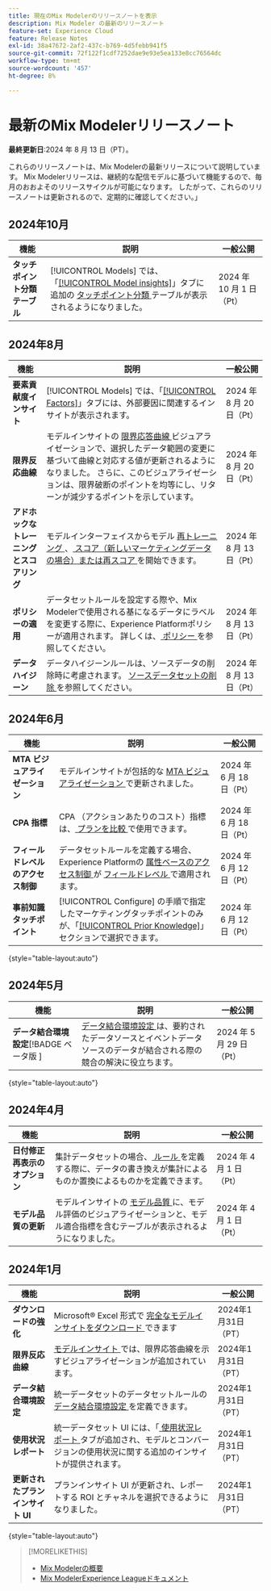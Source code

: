 ```yaml
---
title: 現在のMix Modelerのリリースノートを表示
description: Mix Modeler の最新のリリースノート
feature-set: Experience Cloud
feature: Release Notes
exl-id: 38a47672-2af2-437c-b769-4d5febb941f5
source-git-commit: 72f122f1cdf7252dae9e93e5ea133e8cc76564dc
workflow-type: tm+mt
source-wordcount: '457'
ht-degree: 8%

---
```


# 最新のMix Modelerリリースノート

**最終更新日**:2024 年 8 月 13 日（PT）。

これらのリリースノートは、Mix Modelerの最新リリースについて説明しています。 Mix Modelerリリースは、継続的な配信モデルに基づいて機能するので、毎月のおおよそのリリースサイクルが可能になります。 したがって、これらのリリースノートは更新されるので、定期的に確認してください。」

## 2024年10月

| 機能 | 説明 | 一般公開 |
|---|---|---|
| **タッチポイント分類テーブル** | [!UICONTROL Models] では、「[[!UICONTROL Model insights]](/help/models/insights.md#factors)」タブに追加の [ タッチポイント分類 ](../models/insights.md#touchpoint-breakdown) テーブルが表示されるようになりました。 | 2024 年 10 月 1 日（Pt） |

## 2024年8月

| 機能 | 説明 | 一般公開 |
|---|---|---|
| **要素貢献度インサイト** | [!UICONTROL Models] では、「[[!UICONTROL Factors]](/help/models/insights.md#factors)」タブには、外部要因に関連するインサイトが表示されます。 | 2024 年 8 月 20 日（Pt） |
| **限界反応曲線** | モデルインサイトの [ 限界応答曲線 ](/help/models/insights.md#model-insights-1) ビジュアライゼーションで、選択したデータ範囲の変更に基づいて曲線と対応する値が更新されるようになりました。 さらに、このビジュアライゼーションは、限界破断のポイントを均等にし、リターンが減少するポイントを示しています。 | 2024 年 8 月 20 日（Pt） |
| **アドホックなトレーニングとスコアリング** | モデルインターフェイスからモデル [ 再トレーニング ](/help/models/overview.md#re-train)、[ スコア（新しいマーケティングデータの場合）または再スコア ](/help/models/overview.md#score-or-re-score) を開始できます。 | 2024 年 8 月 13 日（Pt） |
| **ポリシーの適用** | データセットルールを設定する際や、Mix Modelerで使用される基になるデータにラベルを変更する際に、Experience Platformポリシーが適用されます。 詳しくは、[ ポリシー ](../data-governance/policies.md) を参照してください。 | 2024 年 8 月 13 日（Pt） |
| **データハイジーン** | データハイジーンルールは、ソースデータの削除時に考慮されます。 [ ソースデータセットの削除 ](../harmonize-data/dataset-rules.md#delete-a-source-dataset) を参照してください。 | 2024 年 8 月 13 日（Pt） |

## 2024年6月

| 機能 | 説明 | 一般公開 |
|---|---|---|
| **MTA ビジュアライゼーション** | モデルインサイトが包括的な [MTA ビジュアライゼーション ](../models/insights.md#attribution) で更新されました。 | 2024 年 6 月 18 日（Pt） |
| **CPA 指標** | CPA （アクションあたりのコスト）指標は、[ プランを比較 ](../plans/compare.md) で使用できます。 | 2024 年 6 月 18 日（Pt） |
| **フィールドレベルのアクセス制御** | データセットルールを定義する場合、Experience Platformの [ 属性ベースのアクセス制御 ](https://experienceleague.adobe.com/en/docs/experience-platform/access-control/abac/overview) が [ フィールドレベル ](../harmonize-data/dataset-rules.md#field-level-access-control) で適用されます。 | 2024 年 6 月 12 日（Pt） |
| **事前知識タッチポイント** | [!UICONTROL Configure] の手順で指定したマーケティングタッチポイントのみが、「[[!UICONTROL Prior Knowledge]](../models/create.md)」セクションで選択できます。 | 2024 年 6 月 12 日（Pt） |

{style="table-layout:auto"}

## 2024年5月

| 機能 | 説明 | 一般公開 |
|---|---|---|
| **データ結合環境設定**[!BADGE  ベータ版 ] | [ データ結合環境設定 ](../harmonize-data/dataset-rules.md#data-merge-preferences) は、要約されたデータソースとイベントデータソースのデータが結合される際の競合の解決に役立ちます。 | 2024 年 5 月 29 日（Pt） |

{style="table-layout:auto"}




## 2024年4月

| 機能 | 説明 | 一般公開 |
|---|---|---|
| **日付修正再表示のオプション** | 集計データセットの場合、[ ルール ](../harmonize-data/dataset-rules.md) を定義する際に、データの書き換えが集計によるものか置換によるものかを定義できます。 | 2024 年 4 月 1 日（Pt） |
| **モデル品質の更新** | モデルインサイトの [ モデル品質 ](/help/models/insights.md) に、モデル評価のビジュアライゼーションと、モデル適合指標を含むテーブルが表示されるようになりました。 | 2024 年 4 月 1 日（Pt） |


## 2024年1月

| 機能 | 説明 | 一般公開 |
|---|---|---|
| **ダウンロードの強化** | Microsoft® Excel 形式で [ 完全なモデルインサイトをダウンロード ](../models/insights.md) できます | 2024年1月31日（PT） |
| **限界反応曲線** | [ モデルインサイト ](../models/insights.md) では、限界応答曲線を示すビジュアライゼーションが追加されています。 | 2024年1月31日（PT） |
| **データ結合環境設定** | 統一データセットのデータセットルールの [ データ結合環境設定 ](../harmonize-data/dataset-rules.md#data-merge-preferences) を定義できます。 | 2024年1月31日（PT） |
| **使用状況レポート** | 統一データセット UI には、「[ 使用状況レポート ](../harmonize-data/usage-report.md) タブが追加され、モデルとコンバージョンの使用状況に関する追加のインサイトが提供されます。 | 2024年1月31日（PT） |
| **更新されたプランインサイト UI** | プランインサイト UI が更新され、レポートする ROI とチャネルを選択できるようになりました。 | 2024年1月31日（PT） |

{style="table-layout:auto"}


>[!MORELIKETHIS]
>
>* [Mix Modelerの概要 ](https://business.adobe.com/products/experience-platform/planning-and-measurement.html)
>* [Mix ModelerExperience Leagueドキュメント ](https://experienceleague.adobe.com/ja/docs/mix-modeler)
